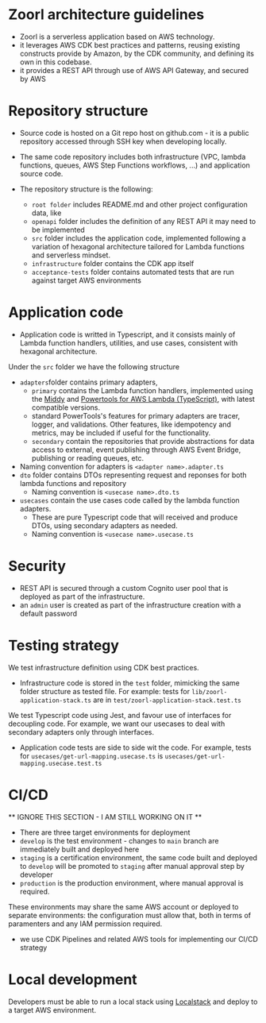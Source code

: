# Zoorl architecture guidelines

- Zoorl is a serverless application based on AWS technology.
- it leverages AWS CDK best practices and patterns, reusing existing constructs provide by Amazon, by the CDK community, and defining its own in this codebase.
- it provides a REST API through use of AWS API Gateway, and secured by AWS 

# Repository structure
- Source code is hosted on a Git repo host on github.com - it is a public repository accessed through SSH key when developing locally.

- The same code repository includes both infrastructure (VPC, lambda functions, queues, AWS Step Functions workflows, ...) and application source code.
- The repository structure is the following:
  - `root folder` includes README.md and other project configuration data, like 
  - `openapi` folder includes the definition of any REST API it may need to be implemented
  - `src` folder includes the application code, implemented following a variation of hexagonal architecture tailored for Lambda functions and serverless mindset.
  - `infrastructure` folder contains the CDK app itself
  - `acceptance-tests` folder contains automated tests that are run against target AWS environments

# Application code 

- Application code is writted in Typescript, and it consists mainly of Lambda function handlers, utilities, and use cases, consistent with hexagonal architecture.

Under the `src` folder we have the following structure
- `adapters`folder contains primary adapters, 
  - `primary` contains the Lambda function handlers, implemented using the [Middy](https://middy.js.org/) and [Powertools for AWS Lambda (TypeScript)](https://docs.powertools.aws.dev/lambda/typescript/latest/), with latest compatible versions.
  - standard PowerTools's features for primary adapters are tracer, logger, and validations. Other features, like idempotency and metrics, may be included if useful for the functionality.
  - `secondary` contain the repositories that provide abstractions for data access to external, event publishing through AWS Event Bridge, publishing or reading queues, etc.
- Naming convention for adapters is `<adapter name>.adapter.ts`
- `dto` folder contains DTOs representing request and reponses for both lambda functions and repository
  - Naming convention is `<usecase name>.dto.ts`
- `usecases` contain the use cases code called by the lambda function adapters. 
  - These are pure Typescript code that will received and produce DTOs, using secondary adapters as needed.
  - Naming convention is `<usecase name>.usecase.ts` 

# Security
- REST API is secured through a custom Cognito user pool that is deployed as part of the infrastructure.
- an `admin` user is created as part of the infrastructure creation with a default password

# Testing strategy

We test infrastructure definition using CDK best practices.
 - Infrastructure code is stored in the `test` folder, mimicking the same folder structure as tested file. For example: tests for `lib/zoorl-application-stack.ts` are in `test/zoorl-application-stack.test.ts`

We test Typescript code using Jest, and favour use of interfaces for decoupling code. For example, we want our usecases to deal with secondary adapters only through interfaces.
 - Application code tests are side to side wit the code. For example, tests for `usecases/get-url-mapping.usecase.ts` is `usecases/get-url-mapping.usecase.test.ts`

# CI/CD
** IGNORE THIS SECTION - I AM STILL WORKING ON IT **
- There are three target environments for deployment
 - `develop` is the test environment - changes to `main` branch are immediately built and deployed here
 - `staging` is a certification environment, the same code built and deployed to `develop` will be promoted to `staging` after manual approval step by developer
 - `production` is the production environment, where manual approval is required.

 These environments may share the same AWS account or deployed to separate environments: the configuration must allow that, both in terms of paramenters and any IAM permission required.

- we use CDK Pipelines and related AWS tools for implementing our CI/CD strategy

# Local development
Developers must be able to run a local stack using [Localstack](https://www.localstack.cloud/) and deploy to a target AWS environment.


